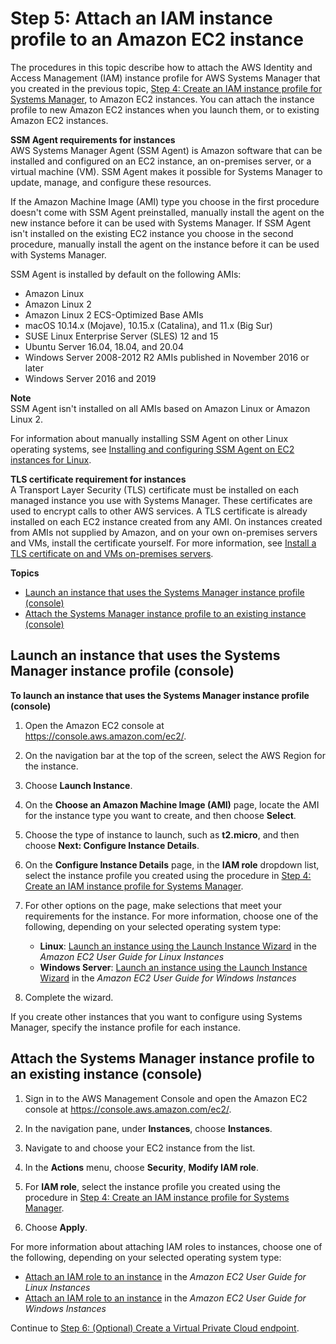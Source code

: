 # Step 5: Attach an IAM instance profile to an Amazon EC2 instance<a name="setup-launch-managed-instance"></a>

The procedures in this topic describe how to attach the AWS Identity and Access Management \(IAM\) instance profile for AWS Systems Manager that you created in the previous topic, [Step 4: Create an IAM instance profile for Systems Manager](setup-instance-profile.md), to Amazon EC2 instances\. You can attach the instance profile to new Amazon EC2 instances when you launch them, or to existing Amazon EC2 instances\. 

**SSM Agent requirements for instances**  
AWS Systems Manager Agent \(SSM Agent\) is Amazon software that can be installed and configured on an EC2 instance, an on\-premises server, or a virtual machine \(VM\)\. SSM Agent makes it possible for Systems Manager to update, manage, and configure these resources\.

If the Amazon Machine Image \(AMI\) type you choose in the first procedure doesn't come with SSM Agent preinstalled, manually install the agent on the new instance before it can be used with Systems Manager\. If SSM Agent isn't installed on the existing EC2 instance you choose in the second procedure, manually install the agent on the instance before it can be used with Systems Manager\.

SSM Agent is installed by default on the following AMIs:
+ Amazon Linux
+ Amazon Linux 2
+ Amazon Linux 2 ECS\-Optimized Base AMIs
+ macOS 10\.14\.x \(Mojave\), 10\.15\.x \(Catalina\), and 11\.x \(Big Sur\)
+ SUSE Linux Enterprise Server \(SLES\) 12 and 15
+ Ubuntu Server 16\.04, 18\.04, and 20\.04  
+ Windows Server 2008\-2012 R2 AMIs published in November 2016 or later
+ Windows Server 2016 and 2019

**Note**  
SSM Agent isn't installed on all AMIs based on Amazon Linux or Amazon Linux 2\.

For information about manually installing SSM Agent on other Linux operating systems, see [Installing and configuring SSM Agent on EC2 instances for Linux](sysman-install-ssm-agent.md)\.

**TLS certificate requirement for instances**  
A Transport Layer Security \(TLS\) certificate must be installed on each managed instance you use with Systems Manager\. These certificates are used to encrypt calls to other AWS services\. A TLS certificate is already installed on each EC2 instance created from any AMI\. On instances created from AMIs not supplied by Amazon, and on your own on\-premises servers and VMs, install the certificate yourself\. For more information, see [Install a TLS certificate on and VMs on\-premises servers](troubleshooting-managed-instances.md#hybrid-tls-certificate)\.

**Topics**
+ [Launch an instance that uses the Systems Manager instance profile \(console\)](#setup-launch-managed-instance-new)
+ [Attach the Systems Manager instance profile to an existing instance \(console\)](#setup-launch-managed-instance-existing)

## Launch an instance that uses the Systems Manager instance profile \(console\)<a name="setup-launch-managed-instance-new"></a>

**To launch an instance that uses the Systems Manager instance profile \(console\)**

1. Open the Amazon EC2 console at [https://console\.aws\.amazon\.com/ec2/](https://console.aws.amazon.com/ec2/)\.

1. On the navigation bar at the top of the screen, select the AWS Region for the instance\.

1. Choose **Launch Instance**\.

1. On the **Choose an Amazon Machine Image \(AMI\)** page, locate the AMI for the instance type you want to create, and then choose **Select**\.

1. Choose the type of instance to launch, such as **t2\.micro**, and then choose **Next: Configure Instance Details**\.

1. On the **Configure Instance Details** page, in the **IAM role** dropdown list, select the instance profile you created using the procedure in [Step 4: Create an IAM instance profile for Systems Manager](setup-instance-profile.md)\.

1. For other options on the page, make selections that meet your requirements for the instance\. For more information, choose one of the following, depending on your selected operating system type:
   + **Linux**: [Launch an instance using the Launch Instance Wizard](https://docs.aws.amazon.com/AWSEC2/latest/UserGuide/launching-instance.html) in the *Amazon EC2 User Guide for Linux Instances*
   + **Windows Server**: [Launch an instance using the Launch Instance Wizard](https://docs.aws.amazon.com/AWSEC2/latest/WindowsGuide/launching-instance.html) in the *Amazon EC2 User Guide for Windows Instances*

1. Complete the wizard\.

If you create other instances that you want to configure using Systems Manager, specify the instance profile for each instance\.

## Attach the Systems Manager instance profile to an existing instance \(console\)<a name="setup-launch-managed-instance-existing"></a>

1. Sign in to the AWS Management Console and open the Amazon EC2 console at [https://console\.aws\.amazon\.com/ec2/](https://console.aws.amazon.com/ec2/)\.

1. In the navigation pane, under **Instances**, choose **Instances**\.

1. Navigate to and choose your EC2 instance from the list\.

1. In the **Actions** menu, choose **Security**, **Modify IAM role**\.

1. For **IAM role**, select the instance profile you created using the procedure in [Step 4: Create an IAM instance profile for Systems Manager](setup-instance-profile.md)\.

1. Choose **Apply**\.

For more information about attaching IAM roles to instances, choose one of the following, depending on your selected operating system type:
+ [Attach an IAM role to an instance](https://docs.aws.amazon.com/AWSEC2/latest/UserGuide/iam-roles-for-amazon-ec2.html#attach-iam-role) in the *Amazon EC2 User Guide for Linux Instances*
+ [Attach an IAM role to an instance](https://docs.aws.amazon.com/AWSEC2/latest/WindowsGuide/iam-roles-for-amazon-ec2.html#attach-iam-role) in the *Amazon EC2 User Guide for Windows Instances*

Continue to [Step 6: \(Optional\) Create a Virtual Private Cloud endpoint](setup-create-vpc.md)\.